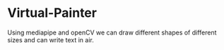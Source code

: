 # Virtual-Painter
Using mediapipe and openCV we can draw different shapes of different sizes and can write text in air.
